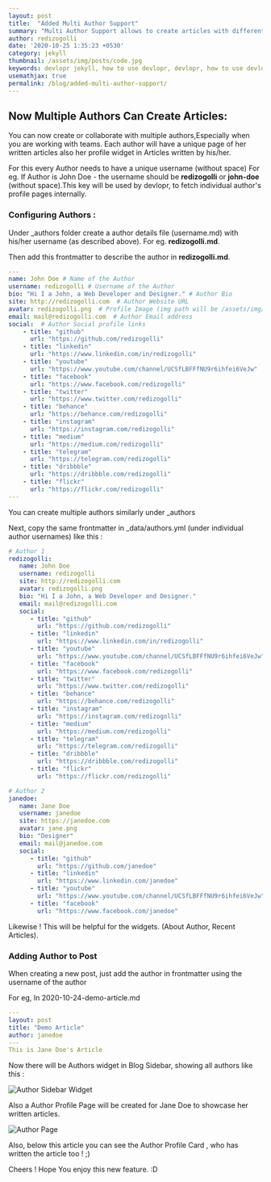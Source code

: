```yaml
---
layout: post
title:  "Added Multi Author Support"
summary: "Multi Author Support allows to create articles with different Authors"
author: redizogolli
date: '2020-10-25 1:35:23 +0530'
category: jekyll
thumbnail: /assets/img/posts/code.jpg
keywords: devlopr jekyll, how to use devlopr, devlopr, how to use devlopr-jekyll, devlopr-jekyll tutorial,best jekyll themes, multi author
usemathjax: true
permalink: /blog/added-multi-author-support/
---
```


## Now Multiple Authors Can Create Articles:

You can now create or collaborate with multiple authors,Especially when you are working with teams. Each author will have a unique page of her written articles also her profile widget in Articles written by his/her.

For this every Author needs to have a unique username (without space) For eg. If Author is John Doe - the username should be **redizogolli** or **john-doe** (without space).This key will be used by devlopr, to fetch individual author's profile pages internally.

### Configuring Authors :

Under _authors folder create a author details file (username.md) with his/her username (as described above). For eg. **redizogolli.md**.

Then add this frontmatter to describe the author in **redizogolli.md**.
```yml
---
name: John Doe # Name of the Author
username: redizogolli # Username of the Author
bio: "Hi I a John, a Web Developer and Designer." # Author Bio
site: http://redizogolli.com  # Author Website URL
avatar: redizogolli.png  # Profile Image (img path will be /assets/img/authors/redizogolli.png)
email: mail@redizogolli.com  # Author Email address
social:  # Author Social profile links
    - title: "github"
      url: "https://github.com/redizogolli"
    - title: "linkedin"
      url: "https://www.linkedin.com/in/redizogolli"
    - title: "youtube"
      url: "https://www.youtube.com/channel/UCSfLBFFfNU9r6ihfei6VeJw"
    - title: "facebook"
      url: "https://www.facebook.com/redizogolli"
    - title: "twitter"
      url: "https://www.twitter.com/redizogolli"
    - title: "behance"
      url: "https://behance.com/redizogolli"
    - title: "instagram"
      url: "https://instagram.com/redizogolli"
    - title: "medium"
      url: "https://medium.com/redizogolli"
    - title: "telegram"
      url: "https://telegram.com/redizogolli"
    - title: "dribbble"
      url: "https://dribbble.com/redizogolli"
    - title: "flickr"
      url: "https://flickr.com/redizogolli"
---
```
You can create multiple authors similarly under _authors

Next, copy the same frontmatter in _data/authors.yml (under individual author usernames) like this :

```yml
# Author 1
redizogolli:
   name: John Doe
   username: redizogolli
   site: http://redizogolli.com
   avatar: redizogolli.png
   bio: "Hi I a John, a Web Developer and Designer."
   email: mail@redizogolli.com
   social:
      - title: "github"
        url: "https://github.com/redizogolli"
      - title: "linkedin"
        url: "https://www.linkedin.com/in/redizogolli"
      - title: "youtube"
        url: "https://www.youtube.com/channel/UCSfLBFFfNU9r6ihfei6VeJw"
      - title: "facebook"
        url: "https://www.facebook.com/redizogolli"
      - title: "twitter"
        url: "https://www.twitter.com/redizogolli"
      - title: "behance"
        url: "https://behance.com/redizogolli"
      - title: "instagram"
        url: "https://instagram.com/redizogolli"
      - title: "medium"
        url: "https://medium.com/redizogolli"
      - title: "telegram"
        url: "https://telegram.com/redizogolli"
      - title: "dribbble"
        url: "https://dribbble.com/redizogolli"
      - title: "flickr"
        url: "https://flickr.com/redizogolli"

# Author 2
janedoe:
   name: Jane Doe
   username: janedoe
   site: https://janedoe.com
   avatar: jane.png
   bio: "Designer"
   email: mail@janedoe.com
   social:
      - title: "github"
        url: "https://github.com/janedoe"
      - title: "linkedin"
        url: "https://www.linkedin.com/janedoe"
      - title: "youtube"
        url: "https://www.youtube.com/channel/UCSfLBFFfNU9r6ihfei6VeJw"
      - title: "facebook"
        url: "https://www.facebook.com/janedoe"

```

Likewise ! This will be helpful for the widgets. (About Author, Recent Articles).

### Adding Author to Post

When creating a new post, just add the author in frontmatter using the username of the author

For eg, In 2020-10-24-demo-article.md
```yml
---
layout: post
title: "Demo Article"
author: janedoe
---
This is Jane Doe's Article
```

Now there will be Authors widget in Blog Sidebar, showing all authors like this :

![Author Sidebar Widget](https://res.cloudinary.com/sujaykundu/image/upload/c_scale,fl_progressive,w_400/v1603700133/3_tiuar0.png)

Also a Author Profile Page will be created for Jane Doe to showcase her written articles.

![Author Page](https://res.cloudinary.com/sujaykundu/image/upload/c_scale,fl_progressive,w_400/v1603643237/1_ee3yke.png)

Also, below this article you can see the Author Profile Card , who has written the article too ! ;)

Cheers ! Hope You enjoy this new feature. :D


